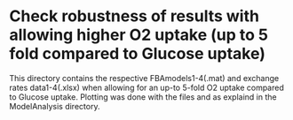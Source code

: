 # Check robustness of results with allowing higher O2 uptake (up to 5 fold compared to Glucose uptake)
This directory contains the respective FBAmodels1-4(.mat) and exchange rates data1-4(.xlsx) when allowing for an up-to 5-fold O2 uptake compared to Glucose uptake. Plotting was done with the files and as explaind in the ModelAnalysis directory.

